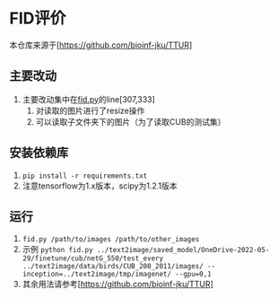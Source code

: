 # FID评价

本仓库来源于[https://github.com/bioinf-jku/TTUR]

## 主要改动

1. 主要改动集中在[fid.py]的line[307,333]
    1. 对读取的图片进行了resize操作
    2. 可以读取子文件夹下的图片（为了读取CUB的测试集）


## 安装依赖库

1. `pip install -r requirements.txt`
2. 注意tensorflow为1.x版本，scipy为1.2.1版本

## 运行

1. `fid.py /path/to/images /path/to/other_images`  
2. 示例 `python fid.py ../text2image/saved_model/OneDrive-2022-05-29/finetune/cub/netG_550/test_every ../text2image/data/birds/CUB_200_2011/images/ --inception=../text2image/tmp/imagenet/ --gpu=0,1`
3. 其余用法请参考[https://github.com/bioinf-jku/TTUR]

[https://github.com/bioinf-jku/TTUR]:https://github.com/bioinf-jku/TTUR
[fid.py]:fid.py